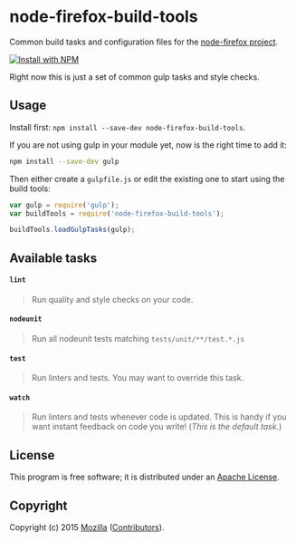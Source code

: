 # node-firefox-build-tools

Common build tasks and configuration files for the
[node-firefox project](https://github.com/mozilla/node-firefox/).

[![Install with NPM](https://nodei.co/npm/node-firefox-build-tools.png?downloads=true&stars=true)](https://nodei.co/npm/node-firefox-build-tools/)

Right now this is just a set of common gulp tasks and style checks.

## Usage

Install first: `npm install --save-dev node-firefox-build-tools`.

If you are not using gulp in your module yet, now is the right time to add it:

```bash
npm install --save-dev gulp
```

Then either create a `gulpfile.js` or edit the existing one to start using the build tools:

```javascript
var gulp = require('gulp');
var buildTools = require('node-firefox-build-tools');

buildTools.loadGulpTasks(gulp);
```

## Available tasks

#### `lint`

> Run quality and style checks on your code.

#### `nodeunit`

> Run all nodeunit tests matching `tests/unit/**/test.*.js`

#### `test`

> Run linters and tests. You may want to override this task.

#### `watch`

> Run linters and tests whenever code is updated. This is handy if you want
  instant feedback on code you write! (_This is the default task._)

## License

This program is free software; it is distributed under an
[Apache License](https://github.com/mozilla/node-firefox-build-tools/blob/master/LICENSE).

## Copyright

Copyright (c) 2015 [Mozilla](https://mozilla.org)
([Contributors](https://github.com/mozilla/node-firefox-build-tools/graphs/contributors)).
